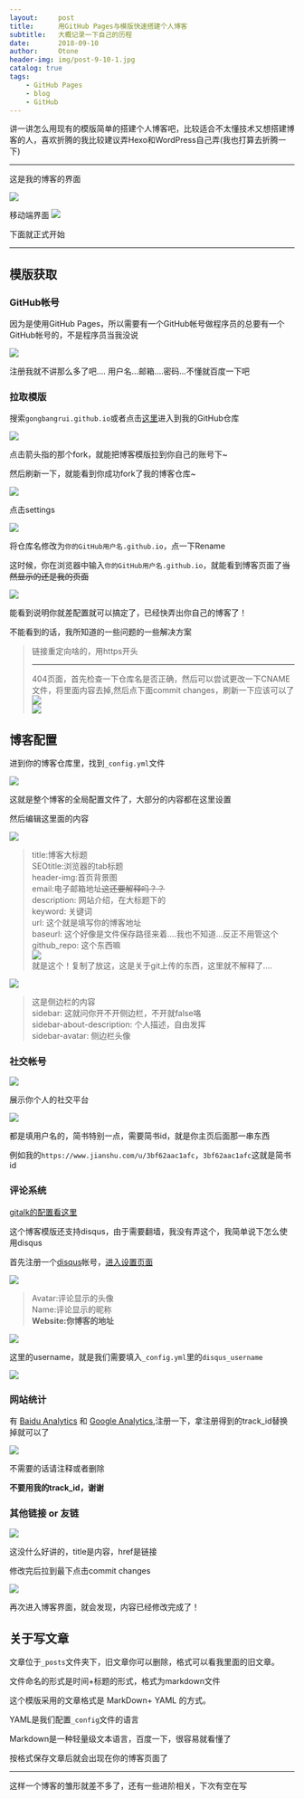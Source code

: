 ```yaml
---
layout:     post
title:      用GitHub Pages与模版快速搭建个人博客
subtitle:   大概记录一下自己的历程
date:       2018-09-10
author:     Otone
header-img: img/post-9-10-1.jpg
catalog: true
tags:
    - GitHub Pages
    - blog
    - GitHub
---
```


讲一讲怎么用现有的模版简单的搭建个人博客吧，比较适合不太懂技术又想搭建博客的人，喜欢折腾的我比较建议弄Hexo和WordPress自己弄<span class="truth">(我也打算去折腾一下)</span>

***

这是我的博客的界面

[![](https://puu.sh/Bqykg/a3b3b52fa3.png)](https://gongbangrui.github.io)

移动端界面
[![](https://puu.sh/Bqyms/3008e8c360.png)](https://gongbangrui.github.io)

下面就正式开始

***

## 模版获取 ##

### GitHub帐号 ###

因为是使用GitHub Pages，所以需要有一个GitHub帐号<span class="truth">做程序员的总要有一个GitHub帐号的，不是程序员当我没说</span>

![](https://puu.sh/Bqysk/3ef05f509e.png)

注册我就不讲那么多了吧....
用户名...邮箱....密码...不懂就百度一下吧

### 拉取模版 ###

搜索`gongbangrui.github.io`或者点击[这里](https://github.com/gongbangrui/gongbangrui.github.io)进入到我的GitHub仓库

![](https://puu.sh/BqyGb/b78fddbec0.png)

点击箭头指的那个fork，就能把博客模版拉到你自己的账号下~

然后刷新一下，就能看到你成功fork了我的博客仓库~

![](https://puu.sh/BqyJe/571899c7b1.png)

点击settings

![](https://puu.sh/BqyKY/3f4195f63f.png)

将仓库名修改为`你的GitHub用户名.github.io`，点一下Rename

这时候，你在浏览器中输入`你的GitHub用户名.github.io`，就能看到博客页面了<s>当然显示的还是我的页面</s>

![](https://puu.sh/BqyQ2/43fa0f17f4.png)

能看到说明你就差配置就可以搞定了，已经快弄出你自己的博客了！

不能看到的话，我所知道的一些问题的一些解决方案

>链接重定向啥的，用https开头
> ***
>404页面，首先检查一下仓库名是否正确，然后可以尝试更改一下CNAME文件，将里面内容去掉,然后点下面commit changes，刷新一下应该可以了
>![](https://puu.sh/BqyXx/7a7a3b0151.png)<br>
>![](https://puu.sh/BqyYV/d76be7d028.png)

## 博客配置 ##

进到你的博客仓库里，找到`_config.yml`文件

![](https://puu.sh/BqIuw/c4537b1c40.png)

这就是整个博客的全局配置文件了，大部分的内容都在这里设置

然后编辑这里面的内容

![](https://puu.sh/BqJ5r/b61d31b2fa.png)
>title:博客大标题  
>SEOtitle:浏览器的tab标题  
>header-img:首页背景图  
>email:电子邮箱地址<s>这还要解释吗？？</s>  
>description: 网站介绍，在大标题下的  
keyword: 关键词  
url: 这个就是填写你的博客地址  
baseurl: 这个好像是文件保存路径来着....我也不知道...反正不用管这个  
github_repo: 这个东西嘛   
![](https://puu.sh/BqJia/2bf684c171.png)  
就是这个！复制了放这，这是关于git上传的东西，这里就不解释了....


![](https://puu.sh/BqJmi/5ae196b986.png)
>这是侧边栏的内容  
>sidebar: 这就问你开不开侧边栏，不开就false咯  
>sidebar-about-description: 个人描述，自由发挥  
>sidebar-avatar: 侧边栏头像

### 社交帐号 ###

![](https://puu.sh/BsvM4/23d4fb1cc4.png)

展示你个人的社交平台

![](https://puu.sh/BsvMZ/a655fd5a70.png)

都是填用户名的，简书特别一点，需要简书id，就是你主页后面那一串东西

例如我的`https://www.jianshu.com/u/3bf62aac1afc`，`3bf62aac1afc`这就是简书id

### 评论系统 ###

[gitalk的配置看这里](https://blog.fujishiro.cn/2018/08/30/1/)

这个博客模版还支持disqus，由于需要翻墙，我没有弄这个，我简单说下怎么使用disqus

首先注册一个[disqus](https://disqus.com/)帐号，[进入设置页面](https://disqus.com/home/settings/profile/)

![](https://puu.sh/Bsxeu/6fc2ff79d9.png)

>Avatar:评论显示的头像  
>Name:评论显示的昵称  
>**Website:你博客的地址**

![](https://puu.sh/BsxgT/ed698311c5.png)

这里的username，就是我们需要填入`_config.yml`里的`disqus_username`

![](https://puu.sh/Bsxlc/99caf37a5a.png)

### 网站统计 ###

有 [Baidu Analytics](http://tongji.baidu.com/web/welcome/login) 和 [Google Analytics](http://www.google.cn/analytics/),注册一下，拿注册得到的track_id替换掉就可以了  

![](https://puu.sh/Bsxu7/2c97911382.png)

不需要的话请注释或者删除

**不要用我的track_id，谢谢**

### 其他链接 or 友链 ###

![](https://puu.sh/BsxyU/3be54e4914.png)

这没什么好讲的，title是内容，href是链接

修改完后拉到最下点击commit changes

![](https://puu.sh/BsAhv/a069689a23.png)

再次进入博客界面，就会发现，内容已经修改完成了！

## 关于写文章 ##

文章位于`_posts`文件夹下，旧文章你可以删除，格式可以看我里面的旧文章。

文件命名的形式是时间+标题的形式，格式为markdown文件

这个模版采用的文章格式是 MarkDown+ YAML 的方式。

YAML是我们配置`_config`文件的语言

Markdown是一种轻量级文本语言，百度一下，很容易就看懂了

按格式保存文章后就会出现在你的博客页面了

***
这样一个博客的雏形就差不多了，还有一些进阶相关，下次有空在写
